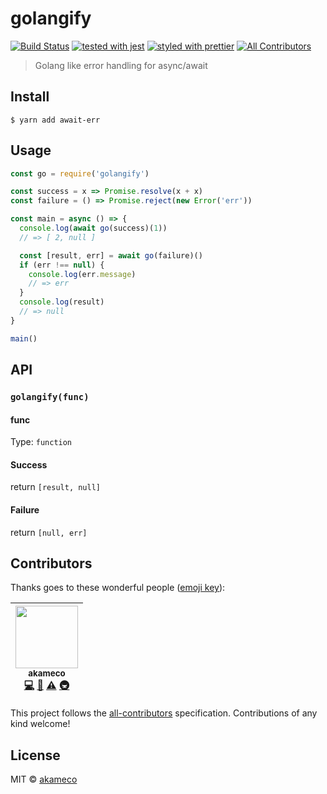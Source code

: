 # golangify

[![Build Status](https://travis-ci.org/akameco/await-err.svg?branch=master)](https://travis-ci.org/akameco/await-err)
[![tested with jest](https://img.shields.io/badge/tested_with-jest-99424f.svg)](https://github.com/facebook/jest)
[![styled with prettier](https://img.shields.io/badge/styled_with-prettier-ff69b4.svg)](https://github.com/prettier/prettier)
[![All Contributors](https://img.shields.io/badge/all_contributors-1-orange.svg?style=flat-square)](#contributors)

> Golang like error handling for async/await

## Install

```
$ yarn add await-err
```

## Usage

```js
const go = require('golangify')

const success = x => Promise.resolve(x + x)
const failure = () => Promise.reject(new Error('err'))

const main = async () => {
  console.log(await go(success)(1))
  // => [ 2, null ]

  const [result, err] = await go(failure)()
  if (err !== null) {
    console.log(err.message)
    // => err
  }
  console.log(result)
  // => null
}

main()
```

## API

### `golangify(func)`

#### func

Type: `function`

#### Success

return `[result, null]`

#### Failure

return `[null, err]`

## Contributors

Thanks goes to these wonderful people ([emoji key](https://github.com/kentcdodds/all-contributors#emoji-key)):

<!-- ALL-CONTRIBUTORS-LIST:START - Do not remove or modify this section -->
<!-- prettier-ignore -->
| [<img src="https://avatars2.githubusercontent.com/u/4002137?v=4" width="100px;"/><br /><sub>akameco</sub>](http://akameco.github.io)<br />[💻](https://github.com/akameco/await-err/commits?author=akameco "Code") [📖](https://github.com/akameco/await-err/commits?author=akameco "Documentation") [⚠️](https://github.com/akameco/await-err/commits?author=akameco "Tests") [🚇](#infra-akameco "Infrastructure (Hosting, Build-Tools, etc)") |
| :---: |

<!-- ALL-CONTRIBUTORS-LIST:END -->

This project follows the [all-contributors](https://github.com/kentcdodds/all-contributors) specification. Contributions of any kind welcome!

## License

MIT © [akameco](http://akameco.github.io)
